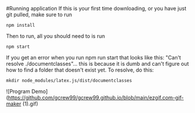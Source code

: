 #Running application
If this is your first time downloading, or you have just git pulled, make sure to run
```
npm install
```
Then to run, all you should need to is run
```
npm start
```

If you get an error when you run npm run start that looks like this: "Can't resolve ./documentclasses"... this is because it is dumb and can't figure out how to find a folder that doesn't exist yet.
To resolve, do this: 
```
mkdir node_modules/latex.js/dist/documentclasses
```

![Program Demo](https://github.com/gcrew99/gcrew99.github.io/blob/main/ezgif.com-gif-maker (1).gif)
